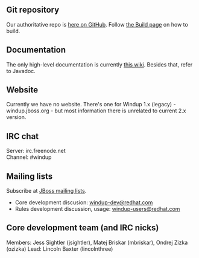 ## Git repository
Our authoritative repo is [here on GitHub](https://github.com/windup/windup/wiki).
Follow [the Build page](Dev:-Build) on how to build.

## Documentation
The only high-level documentation is currently [this wiki](./).
Besides that, refer to Javadoc.

## Website
Currently we have no website.
There's one for Windup 1.x (legacy) - windup.jboss.org - but most information there is unrelated to current 2.x version.

## IRC chat
Server: irc.freenode.net<br>
Channel: #windup

## Mailing lists
Subscribe at [JBoss mailing lists](https://lists.jboss.org/mailman/listinfo/windup-dev).
* Core development discusion: windup-dev@redhat.com 
* Rules development discussion, usage: windup-users@redhat.com

## Core development team (and IRC nicks)
Members: Jess Sightler (jsightler), Matej Briskar (mbriskar), Ondrej Zizka (ozizka)
Lead: Lincoln Baxter (lincolnthree)
